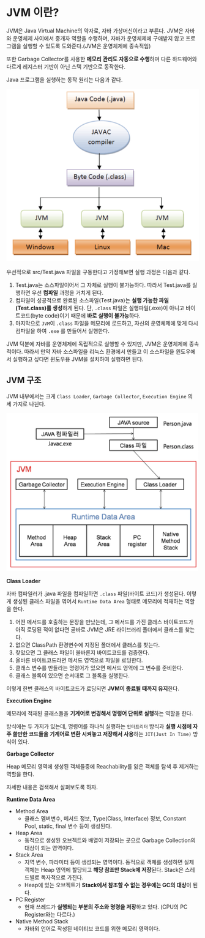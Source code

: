# JVM 이란?

JVM은 Java Virtual Machine의 약자로, 자바 가상머신이라고 부른다. JVM은 자바와 운영체제 사이에서 중개자 역할을 수행하며, 자바가 운영체제에 구애받지 않고 프로그램을 실행할 수 있도록 도와준다.(JVM은 운영체제에 종속적임) 

또한 Garbage Collector를 사용한 **메모리 관리도 자동으로 수행**하며 다른 하드웨어와 다르게 레지스터 기반이 아닌 스택 기반으로 동작한다.

Java 프로그램을 실행하는 동작 원리는 다음과 같다.

![](./images/jvm.png)

우선적으로 src/Test.java 파일을 구동한다고 가정해보면 실행 과정은 다음과 같다.

1. Test.java는 소스파일이어서 그 자체로 실행이 불가능하다. 따라서 Test.java를 실행하면 우선 **컴파일** 과정을 거치게 된다.
2. 컴파일이 성공적으로 완료된 소스파일(Test.java)는 **실행 가능한 파일(Test.class)를 생성**하게 된다. 단, `.class` 파일은 실행파일(.exe)이 아니고 바이트코드(byte code)이기 때문에 **바로 실행이 불가능**하다.
3. 마지막으로 `JVM`이 `.class` 파일을 메모리에 로드하고, 자신의 운영체제에 맞게 다시 컴파일을 하여 `.exe` 를 만들어서 실행한다.

JVM 덕분에 자바를 운영체제에 독립적으로 실행할 수 있지만, JVM은 운영체제에 종속적이다. 따라서 만약 자바 소스파일을 리눅스 환경에서 만들고 이 소스파일을 윈도우에서 실행하고 싶다면 윈도우용 JVM을 설치하여 실행하면 된다.

## JVM 구조

JVM 내부에서는 크게 `Class Loader`, `Garbage Collector`, `Execution Engine` 의 세 가지로 나뉜다.

![](./images/jvm2.png)

**Class Loader**

자바 컴파일러가 .java 파일을 컴파일하면 `.class` 파일(바이트 코드)가 생성된다. 이렇게 생성된 클래스 파일을 엮어서 `Runtime Data Area` 형태로 메모리에 적재하는 역할을 한다.

1. 어떤 메서드를 호출하는 문장을 만났는데, 그 메서드를 가진 클래스 바이트코드가 아직 로딩된 적이 없다면 곧바로 JVM은 JRE 라이브러리 폴더에서 클래스를 찾는다.
2. 없으면 ClassPath 환경변수에 지정된 폴더에서 클래스를 찾는다.
3. 찾았으면 그 클래스 파일이 올바른지 바이트코드를 검증한다.
4. 올바른 바이트코드라면 메서드 영역으로 파일을 로딩한다.
5. 클래스 변수를 만들라는 명령어가 있으면 메서드 영역에 그 변수를 준비한다.
6. 클래스 블록이 있으면 순서대로 그 블록을 실행한다.

이렇게 한번 클래스의 바이트코드가 로딩되면 **JVM이 종료될 때까지 유지**한다.

**Execution Engine**

메모리에 적재된 클래스들을 **기계어로 변경해서 명령어 단위로 실행**하는 역할을 한다.

방식에는 두 가지가 있는데, 명령어를 하나씩 실행하는 `인터프리터` 방식과 **실행 시점에 자주 쓸만한 코드들을 기계어로 변환 시켜놓고 저장해서 사용**하는 `JIT(Just In Time)` 방식이 있다.

**Garbage Collector**

Heap 메모리 영역에 생성된 객체들중에 Reachability를 잃은 객체를 탐색 후 제거하는 역할을 한다.

자세한 내용은 검색해서 살펴보도록 하자.

**Runtime Data Area**

- Method Area
  - 클래스 멤버변수, 메서드 정보, Type(Class, Interface) 정보, Constant Pool, static, final 변수 등이 생성된다.
- Heap Area
  - 동적으로 생성된 오브젝트와 배열이 저장되는 곳으로 Garbage Collection의 대상이 되는 영역이다.
- Stack Area
  - 지역 변수, 파라미터 등이 생성되는 영역이다. 동적으로 객체를 생성하면 실제 객체는 Heap 영역에 할당되고 **해당 참조만 Stack에 저장**된다. Stack은 스레드별로 독자적으로 가진다.
  - Heap에 있는 오브젝트가 **Stack에서 참조할 수 없는 경우에는 GC의 대상**이 된다.
- PC Register
  - 현재 쓰레드가 **실행되는 부분의 주소와 명령을 저장**하고 있다. (CPU의 PC Register와는 다르다.)
- Native Method Stack
  - 자바외 언어로 작성된 네이티브 코드를 위한 메모리 영역이다.